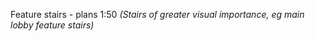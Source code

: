 Feature stairs - plans <span class="highlight-red">1:50</span>
_(Stairs of greater visual importance, eg main lobby feature stairs)_